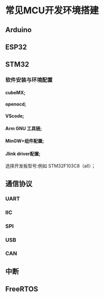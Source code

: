 # 常见MCU开发环境搭建
## Arduino
## ESP32
## STM32
### 软件安装与环境配置
#### cubeMX;
#### openocd;
#### VScode;
#### Arm GNU 工具链;
#### MinGW+组件配置;
#### Jlink driver配置;
选择开发板型号:例如 STM32F103C8（all）；



## 通信协议
### UART 
### IIC
### SPI
### USB
### CAN

## 中断

## FreeRTOS
